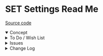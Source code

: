 # SET Settings Read Me

[Source code](  )

<details open >

<summary>Concept</summary>


</details>

<details>

<summary>To Do / Wish List</summary>

* 2019-07-20 ~ Theo ~ Add placards only to visible spaces


</details>

<details>

<summary>Issues</summary>


</details>

<details>

<summary>Change Log</summary>

### 2019-07-19 ~ Theo

* F - SET.js: Toggle title placards OK
* F - First commit

</details>